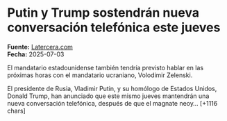 # Putin y Trump sostendrán nueva conversación telefónica este jueves

**Fuente:** [Latercera.com](https://www.latercera.com/mundo/noticia/putin-y-trump-sostendran-nueva-conversacion-telefonica-este-jueves/)  
**Fecha:** 2025-07-03

El mandatario estadounidense también tendría previsto hablar en las próximas horas con el mandatario ucraniano, Volodimir Zelenski.

El presidente de Rusia, Vladimir Putin, y su homólogo de Estados Unidos, Donald Trump, han anunciado que este mismo jueves mantendrán una nueva conversación telefónica, después de que el magnate neoy… [+1116 chars]
